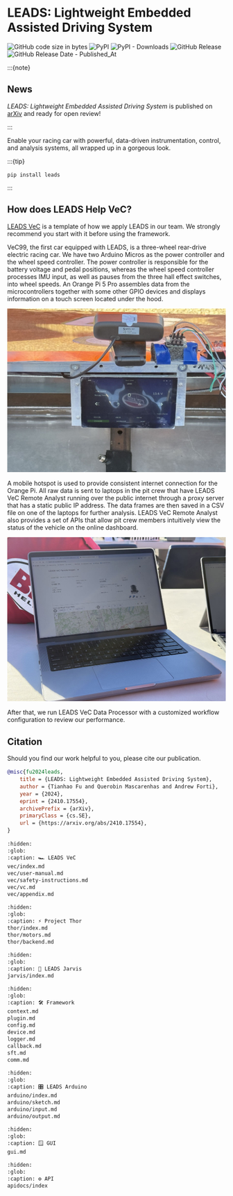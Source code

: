 # LEADS: Lightweight Embedded Assisted Driving System

![GitHub code size in bytes](https://img.shields.io/github/languages/code-size/ProjectNeura/LEADS)
![PyPI](https://img.shields.io/pypi/v/leads)
![PyPI - Downloads](https://img.shields.io/pypi/dm/leads)
![GitHub Release](https://img.shields.io/github/v/release/ProjectNeura/LEADS)
![GitHub Release Date - Published_At](https://img.shields.io/github/release-date/ProjectNeura/LEADS)

:::{note}

## News

*LEADS: Lightweight Embedded Assisted Driving System* is published on [arXiv](https://arxiv.org/abs/2410.17554) and
ready for open review!

:::

Enable your racing car with powerful, data-driven instrumentation, control, and analysis systems, all wrapped up in a
gorgeous look.

:::{tip}

```shell
pip install leads
```

:::

## How does LEADS Help VeC?

[LEADS VeC](leads_vec) is a template of how we apply LEADS in our team. We strongly recommend you start with it before
using the framework.

VeC99, the first car equipped with LEADS, is a three-wheel rear-drive electric racing car. We have two Arduino Micros as
the power controller and the wheel speed controller. The power controller is responsible for the battery voltage and
pedal positions, whereas the wheel speed controller processes IMU input, as well as pauses from the three hall effect
switches, into wheel speeds. An Orange Pi 5 Pro assembles data from the microcontrollers together with some other GPIO
devices and displays information on a touch screen located under the hood.

![dashboard](_static/dashboard.png)

A mobile hotspot is used to provide consistent internet connection for the Orange Pi. All raw data is sent to laptops in
the pit crew that have LEADS VeC Remote Analyst running over the public internet through a proxy server that has a
static public IP address. The data frames are then saved in a CSV file on one of the laptops for further analysis. LEADS
VeC Remote Analyst also provides a set of APIs that allow pit crew members intuitively view the status of the vehicle on
the online dashboard.

![rc](_static/rc.png)

After that, we run LEADS VeC Data Processor with a customized workflow configuration to review our performance.

## Citation

Should you find our work helpful to you, please cite our publication.

```bibtex
@misc{fu2024leads,
    title = {LEADS: Lightweight Embedded Assisted Driving System},
    author = {Tianhao Fu and Querobin Mascarenhas and Andrew Forti},
    year = {2024},
    eprint = {2410.17554},
    archivePrefix = {arXiv},
    primaryClass = {cs.SE},
    url = {https://arxiv.org/abs/2410.17554},
}
```

```{toctree}
:hidden:
:glob:
:caption: 🏎️ LEADS VeC
vec/index.md
vec/user-manual.md
vec/safety-instructions.md
vec/vc.md
vec/appendix.md
```

```{toctree}
:hidden:
:glob:
:caption: ⚡️ Project Thor
thor/index.md
thor/motors.md
thor/backend.md
```

```{toctree}
:hidden:
:glob:
:caption: 🪬 LEADS Jarvis
jarvis/index.md
```

```{toctree}
:hidden:
:glob:
:caption: 🛠️ Framework
context.md
plugin.md
config.md
device.md
logger.md
callback.md
sft.md
comm.md
```

```{toctree}
:hidden:
:glob:
:caption: 🎛️ LEADS Arduino
arduino/index.md
arduino/sketch.md
arduino/input.md
arduino/output.md
```

```{toctree}
:hidden:
:glob:
:caption: 🪟 GUI
gui.md
```

```{toctree}
:hidden:
:glob:
:caption: ⚙️ API
apidocs/index
```
